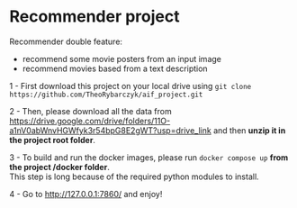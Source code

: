 # Recommender project

Recommender double feature:
- recommend some movie posters from an input image
- recommend movies based from a text description

1 - First download this project on your local drive using `git clone https://github.com/TheoRybarczyk/aif_project.git`

2 - Then, please download all the data from https://drive.google.com/drive/folders/11O-a1nV0abWnvHGWfyk3r54bpG8E2gWT?usp=drive_link
and then **unzip it in the project root folder**.

3 - To build and run the docker images, please run `docker compose up` **from the project /docker folder**. \
This step is long because of the required python modules to install. 

4 - Go to http://127.0.0.1:7860/ and enjoy!
